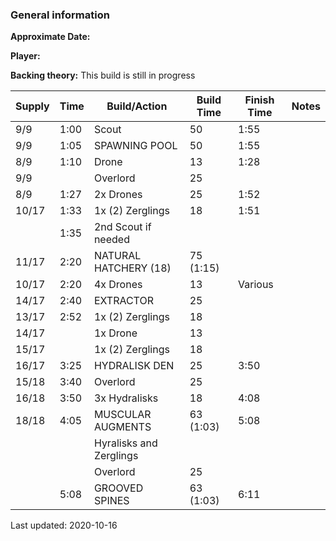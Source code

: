 ### General information

**Approximate Date:** 

**Player:** 

**Backing theory:**
This build is still in progress


 Supply | Time | Build/Action | Build Time | Finish Time | Notes
 -------|------|-------|------------|-------------|------ 
| 9/9 |1:00 | Scout | 50 | 1:55 | |
|9/9|1:05|SPAWNING POOL|50|1:55
|8/9|1:10|Drone|13|1:28
|9/9||Overlord|25|
|8/9|1:27|2x Drones|25|1:52
|10/17|1:33|1x (2) Zerglings|18|1:51
||1:35|2nd Scout if needed||
|11/17|2:20|NATURAL HATCHERY (18)|75 (1:15)|
|10/17|2:20|4x Drones|13|Various
|14/17|2:40|EXTRACTOR|25|
|13/17|2:52|1x (2) Zerglings|18|
|14/17||1x Drone|13|
|15/17||1x (2) Zerglings|18|
|16/17|3:25|HYDRALISK DEN|25|3:50
|15/18|3:40|Overlord|25|
|16/18|3:50|3x Hydralisks|18|4:08
|18/18|4:05|MUSCULAR AUGMENTS|63 (1:03)|5:08
|||Hyralisks and Zerglings||
|||Overlord|25|
||5:08|GROOVED SPINES|63 (1:03)|6:11

Last updated: 2020-10-16